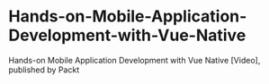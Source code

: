 # Hands-on-Mobile-Application-Development-with-Vue-Native
Hands-on Mobile Application Development with Vue Native [Video], published by Packt
